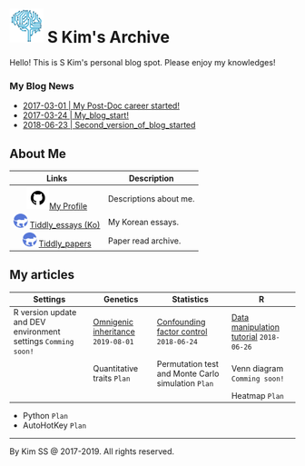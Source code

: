 # <img src="img/favicon.png" width="60px" /> S Kim's Archive

Hello! This is S Kim's personal blog spot. Please enjoy my knowledges!

### My Blog News

- [2017-03-01 | My Post-Doc career started!](https://kisudsoe.github.io/2017-03-01-My_Post-Doc_career_started!.html)
- [2017-03-24 | My_blog_start!](https://kisudsoe.github.io/2017-03-24-My_blog_start!.html)
- [2018-06-23 | Second_version_of_blog_started](https://kisudsoe.github.io/2018-06-23-Second_version_of_blog_started.html)



## About Me

|                            Links                             | Description            |
| :----------------------------------------------------------: | ---------------------- |
| <img src="img/github-icon.png" height=40px />[My Profile](https://kisudsoe.github.io/README.html) | Descriptions about me. |
| <img src="img/tiddly-icon.png" height=25px /> [Tiddly_essays (Ko)](https://kisudsoe.github.io/Tiddly_ko.html) | My Korean essays.      |
| <img src="img/tiddly-icon.png" height=25px /> [Tiddly_papers](https://kisudsoe.github.io/Tiddly_papers.html) | Paper read archive.    |



## My articles

| Settings                                                     | Genetics                                                     | Statistics                                                   | R                                                            |
| ------------------------------------------------------------ | ------------------------------------------------------------ | ------------------------------------------------------------ | ------------------------------------------------------------ |
| R version update and DEV environment settings `Comming soon!` | [Omnigenic inheritance](https://kisudsoe.github.io/(Genetics)_Omnigenic_inheritance.html) `2019-08-01` | [Confounding factor control](https://kisudsoe.github.io/(Stat)_Confounding_factor_control.html) `2018-06-24` | [Data manipulation tutorial](https://kisudsoe.github.io/(R)_Data_manipulation_tutorial.html) `2018-06-26` |
|                                                              | Quantitative traits `Plan`                                   | Permutation test and Monte Carlo simulation `Plan`           | Venn diagram `Comming soon!`                                 |
|                                                              |                                                              |                                                              | Heatmap `Plan`                                               |

- Python `Plan`
- AutoHotKey `Plan`



---

By Kim SS @ 2017-2019. All rights reserved.